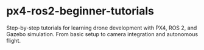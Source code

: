 # px4-ros2-beginner-tutorials
Step-by-step tutorials for learning drone development with PX4, ROS 2, and Gazebo simulation. From basic setup to camera integration and autonomous flight.
